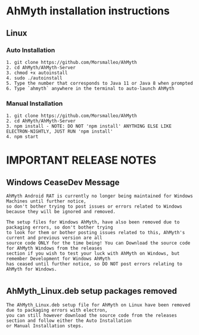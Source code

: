 # AhMyth installation instructions
## Linux
### Auto Installation
    1. git clone https://github.com/Morsmalleo/AhMyth
    2. cd AhMyth/AhMyth-Server
    3. chmod +x autoinstall
    4. sudo ./autoinstall
    5. Type the number that corresponds to Java 11 or Java 8 when prompted
    6. Type `ahmyth` anywhere in the terminal to auto-launch AhMyth
### Manual Installation
    1. git clone https://github.com/Morsmalleo/AhMyth
    2. cd AhMyth/AhMyth-Server
    3. npm install - NOTE: DO NOT 'npm install' ANYTHING ELSE LIKE ELECTRON-NIGHTLY, JUST RUN 'npm install'
    4. npm start
#
# IMPORTANT RELEASE NOTES
## Windows CeaseDev Message
    AhMyth Android RAT is currently no longer being maintained for Windows Machines until further notice,
    so don't bother trying to post issues or errors related to Windows because they will be ignored and removed.
    
    The setup files for Windows AhMyth, have also been removed due to packaging errors, so don't bother trying 
    to look for them or bother posting issues related to this, AhMyth's current and previous version are all
    source code ONLY for the time being! You can Download the source code for AhMyth Windows from the releases
    section if you wish to test your luck with AhMyth on Windows, but remember Development for Windows AhMyth 
    has ceased until further notice, so DO NOT post errors relating to AhMyth for Windows.
#
## AhMyth_Linux.deb setup packages removed
    The AhMyth_Linux.deb setup file for AhMyth on Linux have been removed due to packaging errors with electron,
    you can still however download the source code from the releases section and follow either the Auto Installation
    or Manual Installation steps.
